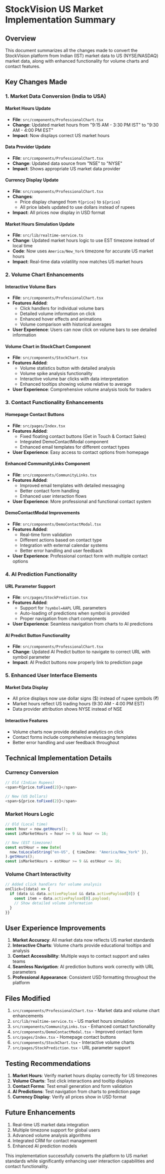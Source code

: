 # StockVision US Market Implementation Summary

## Overview

This document summarizes all the changes made to convert the StockVision platform from Indian (IST) market data to US (NYSE/NASDAQ) market data, along with enhanced functionality for volume charts and contact features.

## Key Changes Made

### 1. Market Data Conversion (India to USA)

#### Market Hours Update

- **File**: `src/components/ProfessionalChart.tsx`
- **Change**: Updated market hours from "9:15 AM - 3:30 PM IST" to "9:30 AM - 4:00 PM EST"
- **Impact**: Now displays correct US market hours

#### Data Provider Update

- **File**: `src/components/ProfessionalChart.tsx`
- **Change**: Updated data source from "NSE" to "NYSE"
- **Impact**: Shows appropriate US market data provider

#### Currency Display Update

- **File**: `src/components/ProfessionalChart.tsx`
- **Changes**:
  - Price display changed from `₹{price}` to `${price}`
  - All price labels updated to use dollars instead of rupees
- **Impact**: All prices now display in USD format

#### Market Hours Simulation Update

- **File**: `src/lib/realtime-service.ts`
- **Change**: Updated market hours logic to use EST timezone instead of local time
- **Code**: Now uses `America/New_York` timezone for accurate US market hours
- **Impact**: Real-time data volatility now matches US market hours

### 2. Volume Chart Enhancements

#### Interactive Volume Bars

- **File**: `src/components/ProfessionalChart.tsx`
- **Features Added**:
  - Click handlers for individual volume bars
  - Detailed volume information on click
  - Enhanced hover effects and animations
  - Volume comparison with historical averages
- **User Experience**: Users can now click on volume bars to see detailed information

#### Volume Chart in StockChart Component

- **File**: `src/components/StockChart.tsx`
- **Features Added**:
  - Volume statistics button with detailed analysis
  - Volume spike analysis functionality
  - Interactive volume bar clicks with data interpretation
  - Enhanced tooltips showing volume relative to average
- **User Experience**: Comprehensive volume analysis tools for traders

### 3. Contact Functionality Enhancements

#### Homepage Contact Buttons

- **File**: `src/pages/Index.tsx`
- **Features Added**:
  - Fixed floating contact buttons (Get in Touch & Contact Sales)
  - Integrated DemoContactModal component
  - Enhanced email templates for different contact types
- **User Experience**: Easy access to contact options from homepage

#### Enhanced CommunityLinks Component

- **File**: `src/components/CommunityLinks.tsx`
- **Features Added**:
  - Improved email templates with detailed messaging
  - Better contact form handling
  - Enhanced user interaction flows
- **User Experience**: More professional and functional contact system

#### DemoContactModal Improvements

- **File**: `src/components/DemoContactModal.tsx`
- **Features Added**:
  - Real-time form validation
  - Different actions based on contact type
  - Integration with external calendar systems
  - Better error handling and user feedback
- **User Experience**: Professional contact form with multiple contact options

### 4. AI Prediction Functionality

#### URL Parameter Support

- **File**: `src/pages/StockPrediction.tsx`
- **Features Added**:
  - Support for `?symbol=AAPL` URL parameters
  - Auto-loading of predictions when symbol is provided
  - Proper navigation from chart components
- **User Experience**: Seamless navigation from charts to AI predictions

#### AI Predict Button Functionality

- **File**: `src/components/ProfessionalChart.tsx`
- **Change**: Updated AI Predict button to navigate to correct URL with symbol parameter
- **Impact**: AI Predict buttons now properly link to prediction page

### 5. Enhanced User Interface Elements

#### Market Data Display

- All price displays now use dollar signs ($) instead of rupee symbols (₹)
- Market hours reflect US trading hours (9:30 AM - 4:00 PM EST)
- Data provider attribution shows NYSE instead of NSE

#### Interactive Features

- Volume charts now provide detailed analytics on click
- Contact forms include comprehensive messaging templates
- Better error handling and user feedback throughout

## Technical Implementation Details

### Currency Conversion

```typescript
// Old (Indian Rupees)
<span>₹{price.toFixed(2)}</span>

// New (US Dollars)
<span>${price.toFixed(2)}</span>
```

### Market Hours Logic

```typescript
// Old (Local time)
const hour = now.getHours();
const isMarketHours = hour >= 9 && hour <= 16;

// New (EST timezone)
const estHour = new Date(
  now.toLocaleString("en-US", { timeZone: "America/New_York" }),
).getHours();
const isMarketHours = estHour >= 9 && estHour <= 16;
```

### Volume Chart Interactivity

```typescript
// Added click handlers for volume analysis
onClick={(data) => {
  if (data && data.activePayload && data.activePayload[0]) {
    const item = data.activePayload[0].payload;
    // Show detailed volume information
  }
}}
```

## User Experience Improvements

1. **Market Accuracy**: All market data now reflects US market standards
2. **Interactive Charts**: Volume charts provide educational tooltips and analysis
3. **Contact Accessibility**: Multiple ways to contact support and sales teams
4. **Seamless Navigation**: AI prediction buttons work correctly with URL parameters
5. **Professional Appearance**: Consistent USD formatting throughout the platform

## Files Modified

1. `src/components/ProfessionalChart.tsx` - Market data and volume chart enhancements
2. `src/lib/realtime-service.ts` - US market hours simulation
3. `src/components/CommunityLinks.tsx` - Enhanced contact functionality
4. `src/components/DemoContactModal.tsx` - Improved contact form
5. `src/pages/Index.tsx` - Homepage contact buttons
6. `src/components/StockChart.tsx` - Interactive volume charts
7. `src/pages/StockPrediction.tsx` - URL parameter support

## Testing Recommendations

1. **Market Hours**: Verify market hours display correctly for US timezones
2. **Volume Charts**: Test click interactions and tooltip displays
3. **Contact Forms**: Test email generation and form validation
4. **AI Predictions**: Test navigation from charts to prediction page
5. **Currency Display**: Verify all prices show in USD format

## Future Enhancements

1. Real-time US market data integration
2. Multiple timezone support for global users
3. Advanced volume analysis algorithms
4. Integrated CRM for contact management
5. Enhanced AI prediction models

This implementation successfully converts the platform to US market standards while significantly enhancing user interaction capabilities and contact functionality.
